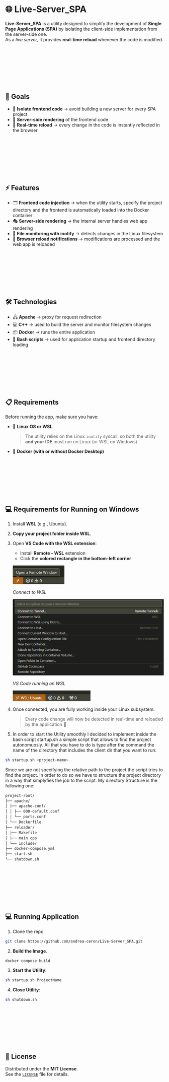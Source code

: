 
# 🌐 Live-Server_SPA

**Live-Server_SPA** is a utility designed to simplify the development of **Single Page Applications (SPA)** by isolating the client-side implementation from the server-side one.  
As a *live server*, it provides **real-time reload** whenever the code is modified.

<br><br>
---

<br><br>



## 🎯 Goals

- 🔹 **Isolate frontend code** → avoid building a new server for every SPA project  
- 🔹 **Server-side rendering** of the frontend code  
- 🔹 **Real-time reload** → every change in the code is instantly reflected in the browser  

<br><br>
---
<br><br>




## ⚡ Features

- 🗂️ **Frontend code injection** → when the utility starts, specify the project directory and the frontend is automatically loaded into the Docker container  
- 🎭 **Server-side rendering** → the internal server handles web app rendering  
- 👀 **File monitoring with inotify** → detects changes in the Linux filesystem  
- 🔄 **Browser reload notifications** → modifications are processed and the web app is reloaded  

<br><br>
---
<br><br>




## 🛠️ Technologies

- 🖧 **Apache** → proxy for request redirection  
- 💻 **C++** → used to build the server and monitor filesystem changes  
- 📦 **Docker** → runs the entire application  
- 🐚 **Bash scripts** → used for application startup and frontend directory loading  

<br><br>
---
<br><br>




## 📋 Requirements

Before running the app, make sure you have:

- 🐧 **Linux OS or WSL**  
  > The utility relies on the Linux `inotify` syscall, so both the utility **and your IDE** must run on Linux (or WSL on Windows).  
- 🐳 **Docker (with or without Docker Desktop)**  

<br><br>
---
<br><br>




## 💻 Requirements for Running on Windows

1. Install **WSL** (e.g., Ubuntu).  
2. **Copy your project folder inside WSL**.  
3. Open **VS Code with the WSL extension**:  
   - Install **Remote - WSL** extension  
   - Click the **colored rectangle in the bottom-left corner**   

   ![colored rectangle in the bottom-left corner](docs/image_1.png)

   *Connect to WSL* 


   ![Connect to WSL](docs/image_2.png)

   *VS Code running on WSL* 


   ![VS Code running on WSL](docs/image_3.png)

4. Once connected, you are fully working inside your Linux subsystem.  
   > Every code change will now be detected in real-time and reloaded by the application 🚀  

4. In order to start the Utility smoothly I decided to implement inside the bash script startup.sh a simple script that allows to find the project autonomuosly. All that you have to do is type after the command the name of the directory that includes the client dir that you want to run:
```bash
sh startup.sh <project-name>
```
Since we are not specifying the relative path to the project the script tries to find the project. In order to do so we have to structure the project directory in a way that simplyfies the job to the script. My directory Structure is the following one:
```bash
project-root/
├── apache/
│ ├── apache-conf/
│ │ ├── 000-default.conf
│ │ └── ports.conf
│ └── Dockerfile
├── reloader/
│ ├── Makefile
│ ├── main.cpp
│ └── include/
├── docker-compose.yml
├── start.sh
└── shutdown.sh
```

<br><br>
---
<br><br>




## 💻 Running Application

1. Clone the repo
```bash
git clone https://github.com/andrea-ceron/Live-Server_SPA.git
```

2. **Build the Image**.  
```bash
docker compose build
```

3. **Start the Utility**:  
```bash
sh startup.sh ProjectName
```

4. **Close Utility**:
```bash
sh shutdown.sh 
```



<br><br>
---
<br><br>

## 📜 License

Distributed under the **MIT License**.  
See the [`LICENSE`](./LICENSE) file for details.


